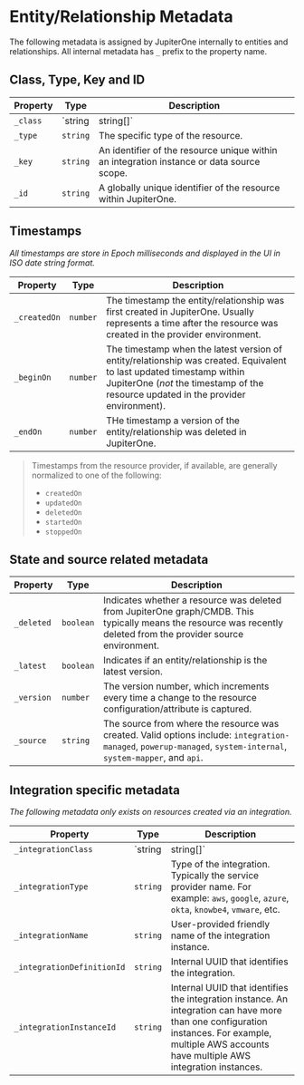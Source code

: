 # Entity/Relationship Metadata

The following metadata is assigned by JupiterOne internally to entities and
relationships. All internal metadata has `_` prefix to the property name.

## Class, Type, Key and ID

| Property  | Type                | Description                                |
| --------- | ------------------- | -------------------------------------------|
| `_class`  | `string | string[]` | The abstract class label(s) assigned to an entity/relationship. An entity can have multiple class labels while a relationship can only have one.
| `_type`   | `string`            | The specific type of the resource.         |
| `_key`    | `string`            | An identifier of the resource unique within an integration instance or data source scope.
| `_id`     | `string`            | A globally unique identifier of the resource within JupiterOne.

## Timestamps

_All timestamps are store in Epoch milliseconds and displayed in the UI in ISO date string format._

| Property     | Type     | Description                                         |
| ------------ | -------- | --------------------------------------------------- |
| `_createdOn` | `number` | The timestamp the entity/relationship was first created in JupiterOne. Usually represents a time after the resource was created in the provider environment.
| `_beginOn`   | `number` | The timestamp when the latest version of entity/relationship was created. Equivalent to last updated timestamp within JupiterOne (_not_ the timestamp of the resource updated in the provider environment).
| `_endOn`     | `number` | THe timestamp a version of the entity/relationship was deleted in JupiterOne.

> Timestamps from the resource provider, if available, are generally normalized
> to one of the following:
>
> - `createdOn`
> - `updatedOn`
> - `deletedOn`
> - `startedOn`
> - `stoppedOn`

## State and source related metadata

| Property     | Type      | Description                                        |
| ------------ | --------- | -------------------------------------------------- |
| `_deleted`   | `boolean` | Indicates whether a resource was deleted from JupiterOne graph/CMDB. This typically means the resource was recently deleted from the provider source environment.
| `_latest`    | `boolean` | Indicates if an entity/relationship is the latest version.
| `_version`   | `number`  | The version number, which increments every time a change to the resource configuration/attribute is captured.
| `_source`    | `string`  | The source from where the resource was created. Valid options include: `integration-managed`, `powerup-managed`, `system-internal`, `system-mapper`, and `api`.

## Integration specific metadata

_The following metadata only exists on resources created via an integration._

| Property            | Type                | Description                                        |
| ------------------- | ------------------- | -------------------------------------------------- |
| `_integrationClass` | `string | string[]` | Class of the integration that represents the category or domain of the service provider.  For example: `CSP`, `IdP`, `EDR`, `MDM`, etc.
| `_integrationType`  | `string`            | Type of the integration. Typically the service provider name. For example: `aws`, `google`, `azure`, `okta`, `knowbe4`, `vmware`, etc.
| `_integrationName`  | `string`            | User-provided friendly name of the integration instance.
| `_integrationDefinitionId` | `string`     | Internal UUID that identifies the integration.
| `_integrationInstanceId`   | `string`     | Internal UUID that identifies the integration instance. An integration can have more than one configuration instances. For example, multiple AWS accounts have multiple AWS integration instances.
